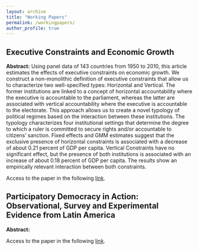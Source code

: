 ```yaml
---
layout: archive
title: "Working Papers"
permalink: /workingpapers/
author_profile: true
---
```


Executive Constraints and Economic Growth
---
**Abstract:** Using panel data of 143 countries from 1950 to 2010, this article estimates the effects of executive constraints on economic growth. We construct a non-monolithic definition of executive constraints that allow us to characterize two well-specified types: Horizontal and Vertical. The former institutions are linked to a concept of horizontal accountability where the executive is accountable to the parliament, whereas the latter are associated with vertical accountability where the executive is accountable to the electorate. This approach allows us to create a novel typology of political regimes based on the interaction between these institutions. The typology characterizes four institutional settings that determine the degree to which a ruler is committed to secure rights and/or accountable to citizens’ sanction. Fixed effects and GMM estimates suggest that the exclusive presence of horizontal constraints is associated with a decrease of about 0.21 percent of GDP per capita. Vertical Constraints have no significant effect, but the presence of both institutions is associated with an increase of about 0.18 percent of GDP per capita. The results show an empirically relevant interaction between both constraints.

Access to the paper in the following [link](http://ealvarezb.github.io/files/workingpaper1.pdf).


Participatory Democracy in Action: Observational, Survey and Experimental Evidence from Latin America
---
**Abstract:** 

Access to the paper in the following [link](http://ealvarezb.github.io/files/workingpaper2.pdf).

